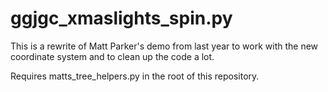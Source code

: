 # ggjgc_xmaslights_spin.py

This is a rewrite of Matt Parker's demo from last year to work with the new coordinate system and to clean up the code a lot.

Requires matts_tree_helpers.py in the root of this repository.
